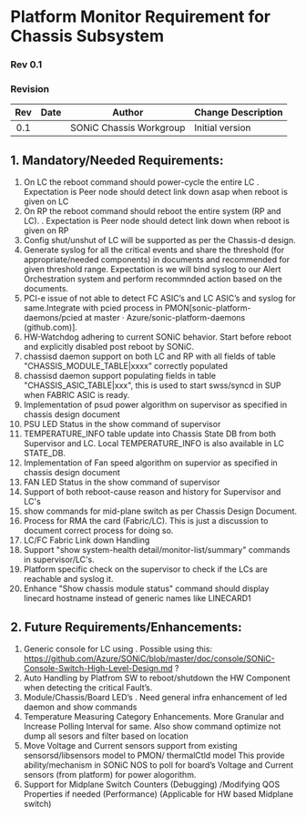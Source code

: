 # Platform Monitor Requirement for Chassis Subsystem #

### Rev 0.1 ###

### Revision ###

 | Rev |     Date    |       Author       | Change Description                |
 |:---:|:-----------:|:------------------:|-----------------------------------|
 | 0.1 |             |      SONiC Chassis Workgroup      | Initial version                   |

## 1. Mandatory/Needed Requirements:
1. On LC the reboot command should power-cycle the entire LC . Expectation is Peer node should detect link down asap when reboot is given on LC
2. On RP the reboot command should reboot the entire system (RP and LC). . Expectation is Peer node should detect link down when reboot is given on RP
3. Config shut/unshut of LC will be supported as per the Chassis-d design.
4. Generate syslog for all the critical events and share the threshold (for appropriate/needed components)  in documents and recommended for given threshold range.  Expectation is we will bind syslog to our Alert Orchestration system and perform recommnded action based on the documents.
5. PCI-e issue of not able to detect FC ASIC’s and LC ASIC’s and syslog for same.Integrate with pcied process in PMON[sonic-platform-daemons/pcied at master · Azure/sonic-platform-daemons (github.com)].
6. HW-Watchdog adhering to current SONiC behavior. Start before reboot and explicitly disabled post reboot by SONiC.
7. chassisd daemon support on both LC and RP with all fields of table "CHASSIS_MODULE_TABLE|xxxx” correctly populated
8. chassisd daemon support populating fields in table "CHASSIS_ASIC_TABLE|xxx", this is used to start swss/syncd in SUP when FABRIC ASIC is ready.
9. Implementation of psud power algorithm on supervisor as specified in chassis design document
10. PSU LED Status  in the show command of supervisor
11. TEMPERATURE_INFO table update into Chassis State DB from both Supervisor and LC. Local TEMPERATURE_INFO is also available in LC STATE_DB.
12. Implementation of Fan speed algorithm on supervior as specified in chassis design document
13. FAN LED Status in the show command of supervisor
14. Support of both reboot-cause reason and history for Supervisor and LC's
15. show commands for mid-plane switch as per Chassis Design Document.
16. Process for RMA the card (Fabric/LC). This is just a discussion to document correct process for doing so.
17. LC/FC Fabric Link down Handling
18. Support "show system-health detail/monitor-list/summary" commands in supervisor/LC's.
19. Platform specific check on the supervisor to check if the LCs are  reachable and syslog it.
20. Enhance "Show chassis module status" command should display linecard hostname instead of generic names like LINECARD1
	 
## 2. Future Requirements/Enhancements:
1. Generic console for LC using . Possible using this: https://github.com/Azure/SONiC/blob/master/doc/console/SONiC-Console-Switch-High-Level-Design.md ?
2. Auto Handling by Platfrom SW to reboot/shutdown the HW Component when detecting the critical Fault’s.
3. Module/Chassis/Board LED’s .  Need general infra enhancement of led daemon and show commands
4. Temperature Measuring Category Enhancements. More Granular and Increase Polling Interval for same. Also show command optimize not dump all sesors and filter based on location
5. Move Voltage and Current sensors support from existing sensorsd/libsensors model to PMON/ thermalCtld model This provide ability/mechanism in SONiC NOS to poll for board’s Voltage and Current sensors (from platform) for power alogorithm.
6. Support for Midplane Switch Counters (Debugging) /Modifying QOS Properties if needed (Performance)  (Applicable for HW based Midplane switch)

